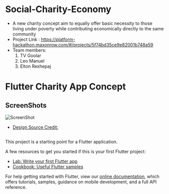 # Social-Charity-Economy
- A new charity concept aim to equally offer basic necessity to those living under poverty while contributing economically directly to the same community
- Project Link : https://platform-hackathon.maxonrow.com/#/projects/5f74bd35ce9e82001b748a59
- Team members:
  1. TV Goolar
  2. Leo Manuel
  3. Elton Rexhepaj


# Flutter Charity App Concept

## ScreenShots


![ScreenShot](https://github.com/Maadhav/flutter-charity-donation-app-concept/blob/master/assets/thumbnail.png?raw=true)

- [Design Source Credit:]()
## 
This project is a starting point for a Flutter application.

A few resources to get you started if this is your first Flutter project:

- [Lab: Write your first Flutter app](https://flutter.dev/docs/get-started/codelab)
- [Cookbook: Useful Flutter samples](https://flutter.dev/docs/cookbook)

For help getting started with Flutter, view our
[online documentation](https://flutter.dev/docs), which offers tutorials,
samples, guidance on mobile development, and a full API reference.

